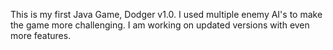 This is my first Java Game, Dodger v1.0.  I used multiple enemy AI's to make the game more challenging. I am working
on updated versions with even more features. 
